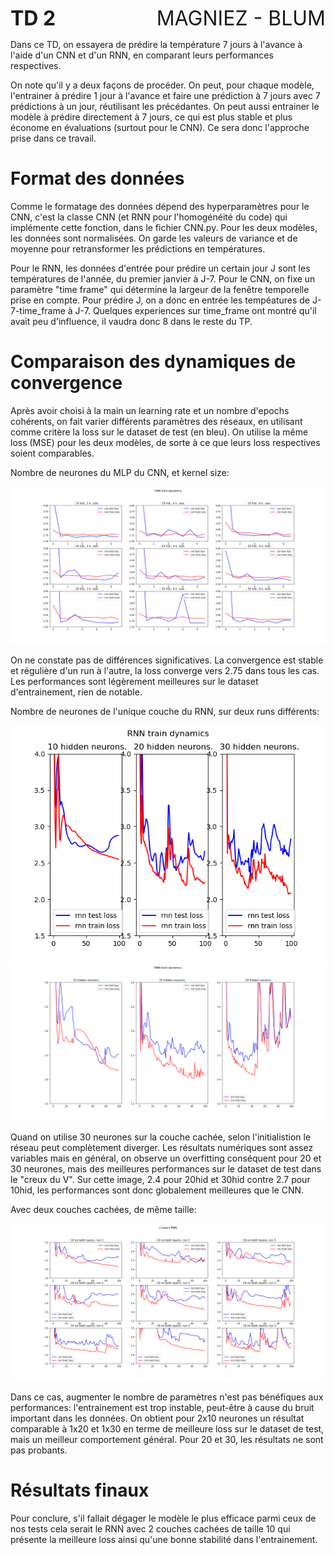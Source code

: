  <p style="text-align:left;">
  <font size = "+3"> <b>TD 2</b> </font> 
  <span style="float:right;"> 
   <font size = "+3"> MAGNIEZ - BLUM </font> 
  </span> 
</p> 

Dans ce TD, on essayera de prédire la température 7 jours à l'avance à l'aide d'un CNN et d'un RNN, en comparant leurs performances respectives.

On note qu'il y a deux façons de procéder. On peut, pour chaque modèle, l'entrainer à prédire 1 jour à l'avance et faire une prédiction à 7 jours avec 7 prédictions à un jour, réutilisant les précédantes. On peut aussi entrainer le modèle à prédire directement à 7 jours, ce qui est plus stable et plus économe en évaluations (surtout pour le CNN). Ce sera donc l'approche prise dans ce travail.

# Format des données #

Comme le formatage des données dépend des hyperparamètres pour le CNN, c'est la classe CNN (et RNN pour l'homogénéité du code) qui implémente cette fonction, dans le fichier CNN.py. Pour les deux modèles, les données sont normalisées. On garde les valeurs de variance et de moyenne pour retransformer les prédictions en températures.

Pour le RNN, les données d'entrée pour prédire un certain jour J sont les températures de l'année, du premier janvier à J-7. Pour le CNN, on fixe un paramètre "time frame" qui détermine la largeur de la fenêtre temporelle prise en compte. Pour prédire J, on a donc en entrée les tempéatures de J-7-time_frame à J-7. Quelques experiences sur time_frame ont montré qu'il avait peu d'influence, il vaudra donc 8 dans le reste du TP.

# Comparaison des dynamiques de convergence #

Après avoir choisi à la main un learning rate et un nombre d'epochs cohérents, on fait varier différents paramètres des réseaux, en utilisant comme critère la loss sur le dataset de test (en bleu). On utilise la même loss (MSE) pour les deux modèles, de sorte à ce que leurs loss respectives soient comparables.

Nombre de neurones du MLP du CNN, et kernel size:

![plot](./CNN.png)

On ne constate pas de différences significatives. La convergence est stable et régulière d'un run à l'autre, la loss converge vers 2.75 dans tous les cas. Les performances sont légèrement meilleures sur le dataset d'entrainement, rien de notable.

Nombre de neurones de l'unique couche du RNN, sur deux runs différents:

![plot](./RNN_converge.png)
![plot](./RNN_diverge.png)

Quand on utilise 30 neurones sur la couche cachée, selon l'initialistion le réseau peut complètement diverger. Les résultats numériques sont assez variables mais en général, on observe un overfitting conséquent pour 20 et 30 neurones, mais des meilleures performances sur le dataset de test dans le "creux du V". Sur cette image, 2.4 pour 20hid et 30hid contre 2.7 pour 10hid, les performances sont donc globalement meilleures que le CNN.


Avec deux couches cachées, de même taille:

![plot](./RNN_2_layers.png)

Dans ce cas, augmenter le nombre de paramètres n'est pas bénéfiques aux performances: l'entrainement est trop instable, peut-être à cause du bruit important dans les données. On obtient pour 2x10 neurones un résultat comparable à 1x20 et 1x30 en terme de meilleure loss sur le dataset de test, mais un meilleur comportement général. Pour 20 et 30, les résultats ne sont pas probants.

# Résultats finaux #

Pour conclure, s'il fallait dégager le modèle le plus efficace parmi ceux de nos tests cela serait le RNN avec 2 couches cachées de taille 10 qui présente la meilleure loss ainsi qu'une bonne stabilité dans l'entrainement.
